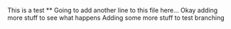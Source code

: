 This is a test
** Going to add another line to this file here...
Okay adding more stuff to see what happens
Adding some more stuff to test branching